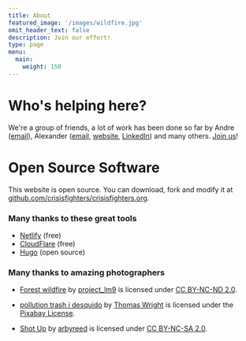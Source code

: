```yaml
---
title: About
featured_image: '/images/wildfire.jpg'
omit_header_text: false
description: Join our effort!
type: page
menu:
  main:
    weight: 150
---
```


# Who's helping here?
We're a group of friends, a lot of work has been done so far by Andre ([email](mailto:andre@crisisfighters.org)), Alexander ([email](mailto:alexander@crisisfighters.org), [website](https://www.alexthiel.de), [LinkedIn](https://www.linkedin.com/in/reasn/)) and many others. [Join us](contact)!

# Open Source Software
This website is open source. You can download, fork and modify it at [github.com/crisisfighters/crisisfighters.org](https://github.com/crisisfighters/crisisfighters.org/).

### Many thanks to these great tools
* [Netlify](https://netlify.com) (free)
* [CloudFlare](https://cloudflare.com) (free)
* [Hugo](https://gohugo.io) (open source)

### Many thanks to amazing photographers

* [Forest wildfire](https://www.flickr.com/photos/132152588@N03/22412407671) by [project_lm9](https://www.flickr.com/photos/132152588@N03) is licensed under [CC BY-NC-ND 2.0](https://creativecommons.org/licenses/by-nc-nd/2.0/?ref=ccsearch&atype=rich).

* [pollution trash i desquido](https://pixabay.com/photos/pollution-trash-i-desquido-1861133) by [Thomas Wright](https://pixabay.com/users/BilingualColombia-3851956) is licensed under the [Pixabay License](https://pixabay.com/service/license/).

* [Shot Up](https://www.flickr.com/photos/19779889@N00/4343683727) by [arbyreed](https://www.flickr.com/photos/19779889@N00) is licensed under [CC BY-NC-SA 2.0](https://creativecommons.org/licenses/by-nc-sa/2.0/?ref=ccsearch).
